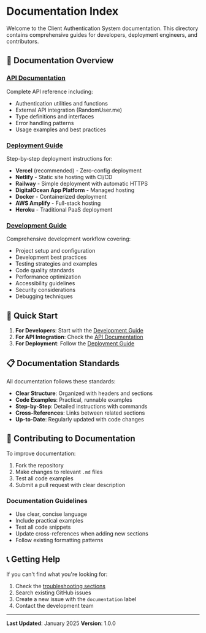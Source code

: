 # Documentation Index

Welcome to the Client Authentication System documentation. This directory contains comprehensive guides for developers, deployment engineers, and contributors.

## 📖 Documentation Overview

### [API Documentation](API.md)
Complete API reference including:
- Authentication utilities and functions
- External API integration (RandomUser.me)
- Type definitions and interfaces
- Error handling patterns
- Usage examples and best practices

### [Deployment Guide](DEPLOYMENT.md)
Step-by-step deployment instructions for:
- **Vercel** (recommended) - Zero-config deployment
- **Netlify** - Static site hosting with CI/CD
- **Railway** - Simple deployment with automatic HTTPS
- **DigitalOcean App Platform** - Managed hosting
- **Docker** - Containerized deployment
- **AWS Amplify** - Full-stack hosting
- **Heroku** - Traditional PaaS deployment

### [Development Guide](DEVELOPMENT.md)
Comprehensive development workflow covering:
- Project setup and configuration
- Development best practices
- Testing strategies and examples
- Code quality standards
- Performance optimization
- Accessibility guidelines
- Security considerations
- Debugging techniques

## 🚀 Quick Start

1. **For Developers**: Start with the [Development Guide](DEVELOPMENT.md)
2. **For API Integration**: Check the [API Documentation](API.md)
3. **For Deployment**: Follow the [Deployment Guide](DEPLOYMENT.md)

## 📋 Documentation Standards

All documentation follows these standards:
- **Clear Structure**: Organized with headers and sections
- **Code Examples**: Practical, runnable examples
- **Step-by-Step**: Detailed instructions with commands
- **Cross-References**: Links between related sections
- **Up-to-Date**: Regularly updated with code changes

## 🤝 Contributing to Documentation

To improve documentation:
1. Fork the repository
2. Make changes to relevant `.md` files
3. Test all code examples
4. Submit a pull request with clear description

### Documentation Guidelines

- Use clear, concise language
- Include practical examples
- Test all code snippets
- Update cross-references when adding new sections
- Follow existing formatting patterns

## 📞 Getting Help

If you can't find what you're looking for:
1. Check the [troubleshooting sections](DEVELOPMENT.md#troubleshooting)
2. Search existing GitHub issues
3. Create a new issue with the `documentation` label
4. Contact the development team

---

**Last Updated**: January 2025
**Version**: 1.0.0